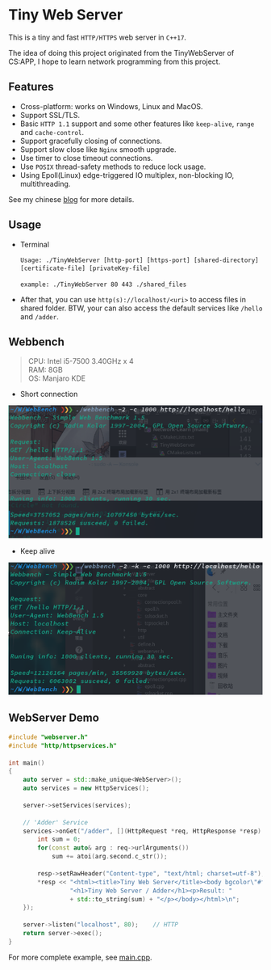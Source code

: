# Tiny Web Server

This is a tiny and fast `HTTP/HTTPS` web server in `C++17`.

The idea of doing this project originated from the TinyWebServer of CS:APP, I hope to learn network programming from this project.

## Features

* Cross-platform: works on Windows, Linux and MacOS.
* Support SSL/TLS.
* Basic `HTTP 1.1` support and some other features like `keep-alive`, `range` and `cache-control`.
* Support gracefully closing of connections.
* Support slow close like `Nginx` smooth upgrade.
* Use timer to close timeout connections.
* Use `POSIX` thread-safety methods to reduce lock usage.
* Using Epoll(Linux) edge-triggered IO multiplex, non-blocking IO, multithreading.

See my chinese [blog](https://ho-229.github.io/code/network/server/tiny-web-server/) for more details.

## Usage

* Terminal

    ```shell
    Usage: ./TinyWebServer [http-port] [https-port] [shared-directory] [certificate-file] [privateKey-file]

    example: ./TinyWebServer 80 443 ./shared_files
    ```

* After that, you can use `http(s)://localhost/<uri>` to access files in shared folder. BTW, your can also access the default services like `/hello` and `/adder`.

## Webbench

> CPU: Intel i5-7500 3.40GHz x 4  
> RAM: 8GB  
> OS: Manjaro KDE

* Short connection

![image](./screenshot/close.png)

* Keep alive

![image](./screenshot/keep-alive.png)

## WebServer Demo

```cpp
#include "webserver.h"
#include "http/httpservices.h"

int main()
{
    auto server = std::make_unique<WebServer>();
    auto services = new HttpServices();

    server->setServices(services);

    // 'Adder' Service
    services->onGet("/adder", [](HttpRequest *req, HttpResponse *resp) {
        int sum = 0;
        for(const auto& arg : req->urlArguments())
            sum += atoi(arg.second.c_str());

        resp->setRawHeader("Content-type", "text/html; charset=utf-8");
        *resp << "<html><title>Tiny Web Server</title><body bgcolor\"#fffff\">"
                 "<h1>Tiny Web Server / Adder</h1><p>Result: "
                 + std::to_string(sum) + "</p></body></html>\n";
    });

    server->listen("localhost", 80);    // HTTP
    return server->exec();
}
```

For more complete example, see [main.cpp](./src/main.cpp).
